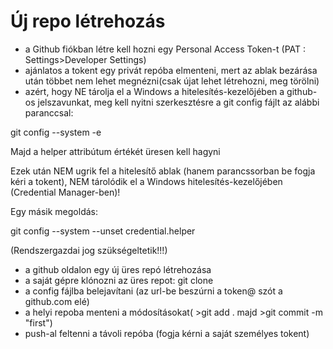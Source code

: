 # Új repo létrehozás

- a Github fiókban létre kell hozni egy Personal Access Token-t (PAT : Settings>Developer Settings)
- ajánlatos a tokent egy privát repóba elmenteni, mert az ablak bezárása után többet nem lehet megnézni(csak újat lehet létrehozni, meg törölni)
- azért, hogy NE tárolja el a Windows a hitelesítés-kezelőjében a github-os jelszavunkat, meg kell nyitni szerkesztésre a git config fájlt az alábbi paranccsal:

git config --system -e

Majd a helper attribútum értékét üresen kell hagyni

Ezek után NEM ugrik fel a hitelesítő ablak (hanem parancssorban be fogja kéri a tokent), NEM tárolódik el a Windows hitelesítés-kezelőjében (Credential Manager-ben)!

Egy másik megoldás:


git config --system --unset credential.helper

(Rendszergazdai jog szükségeltetik!!!)

- a github oldalon egy új üres repó létrehozása
- a saját gépre klónozni az üres repot: git clone <url>
- a config fájlba belejavítani (az url-be beszúrni a token@ szót a github.com elé)
- a helyi repoba menteni a módosításokat( >git add . majd >git commit -m "first")
- push-al feltenni a távoli repóba (fogja kérni a saját személyes tokent)